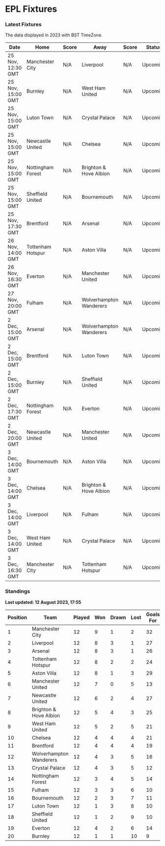 # EPL Fixtures

### Latest Fixtures

The data displayed in 2023 with BST TimeZone.

<!-- START_TABLE -->
| Date | Home | Score | Away | Score | Status |
|-------------|--------|--------------|--------|--------------|--------|
| 25 Nov, 12:30 GMT | Manchester City | N/A | Liverpool | N/A | Upcoming |
| 25 Nov, 15:00 GMT | Burnley | N/A | West Ham United | N/A | Upcoming |
| 25 Nov, 15:00 GMT | Luton Town | N/A | Crystal Palace | N/A | Upcoming |
| 25 Nov, 15:00 GMT | Newcastle United | N/A | Chelsea | N/A | Upcoming |
| 25 Nov, 15:00 GMT | Nottingham Forest | N/A | Brighton & Hove Albion | N/A | Upcoming |
| 25 Nov, 15:00 GMT | Sheffield United | N/A | Bournemouth | N/A | Upcoming |
| 25 Nov, 17:30 GMT | Brentford | N/A | Arsenal | N/A | Upcoming |
| 26 Nov, 14:00 GMT | Tottenham Hotspur | N/A | Aston Villa | N/A | Upcoming |
| 26 Nov, 16:30 GMT | Everton | N/A | Manchester United | N/A | Upcoming |
| 27 Nov, 20:00 GMT | Fulham | N/A | Wolverhampton Wanderers | N/A | Upcoming |
| 2 Dec, 15:00 GMT | Arsenal | N/A | Wolverhampton Wanderers | N/A | Upcoming |
| 2 Dec, 15:00 GMT | Brentford | N/A | Luton Town | N/A | Upcoming |
| 2 Dec, 15:00 GMT | Burnley | N/A | Sheffield United | N/A | Upcoming |
| 2 Dec, 17:30 GMT | Nottingham Forest | N/A | Everton | N/A | Upcoming |
| 2 Dec, 20:00 GMT | Newcastle United | N/A | Manchester United | N/A | Upcoming |
| 3 Dec, 14:00 GMT | Bournemouth | N/A | Aston Villa | N/A | Upcoming |
| 3 Dec, 14:00 GMT | Chelsea | N/A | Brighton & Hove Albion | N/A | Upcoming |
| 3 Dec, 14:00 GMT | Liverpool | N/A | Fulham | N/A | Upcoming |
| 3 Dec, 14:00 GMT | West Ham United | N/A | Crystal Palace | N/A | Upcoming |
| 3 Dec, 16:30 GMT | Manchester City | N/A | Tottenham Hotspur | N/A | Upcoming |
<!-- END_TABLE -->

### Standings

**Last updated: 12 August 2023, 17:55**

<!-- START_STANDINGS -->
| Position | Team | Played | Won | Drawn | Lost | Goals For | Goals Against | Goal Difference | Points |
|----------|------|--------|-----|-------|------|-----------|---------------|-----------------|--------|
| 1 | Manchester City | 12 | 9 | 1 | 2 | 32 | 12 | 20 | 28 |
| 2 | Liverpool | 12 | 8 | 3 | 1 | 27 | 10 | 17 | 27 |
| 3 | Arsenal | 12 | 8 | 3 | 1 | 26 | 10 | 16 | 27 |
| 4 | Tottenham Hotspur | 12 | 8 | 2 | 2 | 24 | 15 | 9 | 26 |
| 5 | Aston Villa | 12 | 8 | 1 | 3 | 29 | 17 | 12 | 25 |
| 6 | Manchester United | 12 | 7 | 0 | 5 | 13 | 16 | -3 | 21 |
| 7 | Newcastle United | 12 | 6 | 2 | 4 | 27 | 13 | 14 | 20 |
| 8 | Brighton & Hove Albion | 12 | 5 | 4 | 3 | 25 | 21 | 4 | 19 |
| 9 | West Ham United | 12 | 5 | 2 | 5 | 21 | 22 | -1 | 17 |
| 10 | Chelsea | 12 | 4 | 4 | 4 | 21 | 16 | 5 | 16 |
| 11 | Brentford | 12 | 4 | 4 | 4 | 19 | 17 | 2 | 16 |
| 12 | Wolverhampton Wanderers | 12 | 4 | 3 | 5 | 16 | 20 | -4 | 15 |
| 13 | Crystal Palace | 12 | 4 | 3 | 5 | 12 | 16 | -4 | 15 |
| 14 | Nottingham Forest | 12 | 3 | 4 | 5 | 14 | 18 | -4 | 13 |
| 15 | Fulham | 12 | 3 | 3 | 6 | 10 | 20 | -10 | 12 |
| 16 | Bournemouth | 12 | 2 | 3 | 7 | 11 | 27 | -16 | 9 |
| 17 | Luton Town | 12 | 1 | 3 | 8 | 10 | 22 | -12 | 6 |
| 18 | Sheffield United | 12 | 1 | 2 | 9 | 10 | 31 | -21 | 5 |
| 19 | Everton | 12 | 4 | 2 | 6 | 14 | 17 | -3 | 4 |
| 20 | Burnley | 12 | 1 | 1 | 10 | 9 | 30 | -21 | 4 |
<!-- END_STANDINGS -->

